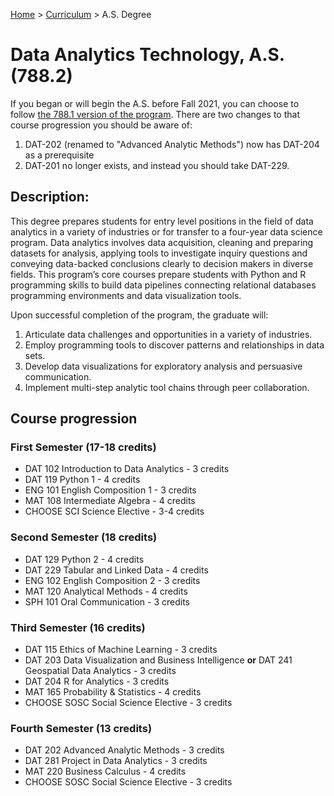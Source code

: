 [Home](../) > [Curriculum](../curriculum) > A.S. Degree

# Data Analytics Technology, A.S. (788.2)

If you began or will begin the A.S. before Fall 2021, you can choose to follow [the 788.1 version of the program](https://catalog.ccac.edu/preview_program.php?catoid=9&poid=2122&returnto=2207). There are two changes to that course progression you should be aware of: 
1. DAT-202 (renamed to "Advanced Analytic Methods") now has DAT-204 as a prerequisite
1. DAT-201 no longer exists, and instead you should take DAT-229. 

## Description:

This degree prepares students for entry level positions in the field of data analytics in a variety of industries or for transfer to a four-year data science program. Data analytics involves data acquisition, cleaning and preparing datasets for analysis, applying tools to investigate inquiry questions and conveying data-backed conclusions clearly to decision makers in diverse fields.  This program’s core courses prepare students with Python and R programming skills to build data pipelines connecting relational databases programming environments and data visualization tools.  

Upon successful completion of the program, the graduate will:
1) Articulate data challenges and opportunities in a variety of industries.
2) Employ programming tools to discover patterns and relationships in data sets.
3) Develop data visualizations for exploratory analysis and persuasive communication.
4) Implement multi-step analytic tool chains through peer collaboration.

## Course progression

### First Semester (17-18 credits)

*    DAT 102 Introduction to Data Analytics - 3 credits
*    DAT 119 Python 1 - 4 credits
*    ENG 101 English Composition 1 - 3 credits
*    MAT 108 Intermediate Algebra - 4 credits
*    CHOOSE SCI Science Elective - 3-4 credits

### Second Semester (18 credits)

*    DAT 129 Python 2 - 4 credits
*    DAT 229 Tabular and Linked Data - 4 credits
*    ENG 102 English Composition 2 - 3 credits
*    MAT 120 Analytical Methods - 4 credits
*    SPH 101 Oral Communication - 3 credits

### Third Semester (16 credits)

*    DAT 115 Ethics of Machine Learning - 3 credits
*    DAT 203 Data Visualization and Business Intelligence
     **or**
     DAT 241 Geospatial Data Analytics - 3 credits
*    DAT 204 R for Analytics - 3 credits
*    MAT 165 Probability & Statistics - 4 credits
*    CHOOSE SOSC Social Science Elective - 3 credits
   
### Fourth Semester (13 credits)

*    DAT 202 Advanced Analytic Methods - 3 credits
*    DAT 281 Project in Data Analytics - 3 credits
*    MAT 220 Business Calculus - 4 credits
*    CHOOSE SOSC Social Science Elective - 3 credits
